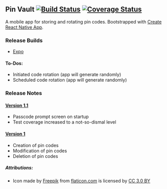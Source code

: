 ## Pin Vault [![Build Status](https://travis-ci.org/teh-username/pin-vault.svg?branch=master)](https://travis-ci.org/teh-username/pin-vault) [![Coverage Status](https://coveralls.io/repos/github/teh-username/pin-vault/badge.svg?branch=master)](https://coveralls.io/github/teh-username/pin-vault?branch=master)

A mobile app for storing and rotating pin codes. Bootstrapped with [Create React Native App](https://github.com/react-community/create-react-native-app).

### Release Builds

* [Expo](https://expo.io/@tehusername/pin-vault)

#### To-Dos:

* Initiated code rotation (app will generate randomly)
* Scheduled code rotation (app will generate randomly)

### Release Notes

#### [Version 1.1](https://github.com/teh-username/pin-vault/releases/tag/v1.1)

* Passcode prompt screen on startup
* Test coverage increased to a not-so-dismal level

#### [Version 1](https://github.com/teh-username/pin-vault/releases/tag/v1.0)

* Creation of pin codes
* Modification of pin codes
* Deletion of pin codes

##### Attributions:

* Icon made by [Freepik](http://www.freepik.com) from [flaticon.com](https://www.flaticon.com) is licensed by [CC 3.0 BY](http://creativecommons.org/licenses/by/3.0/)
